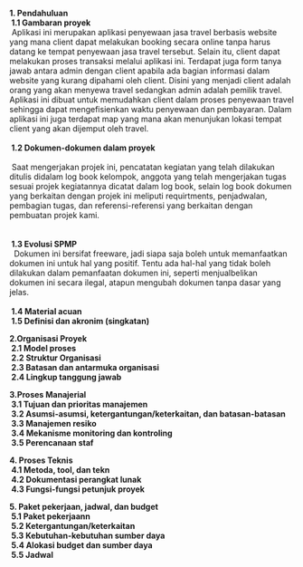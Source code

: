 
**1. Pendahuluan**
	<br>
	**&nbsp;1.1 Gambaran proyek** 
	<br>
		&nbsp;Aplikasi ini merupakan aplikasi penyewaan jasa travel berbasis website yang mana client dapat melakukan booking secara online tanpa harus datang ke tempat penyewaan jasa travel tersebut. Selain itu, client dapat melakukan proses transaksi melalui aplikasi ini. Terdapat juga form tanya jawab antara admin dengan client apabila ada bagian informasi dalam website yang kurang dipahami oleh client.
		Disini yang menjadi client adalah orang yang akan menyewa travel sedangkan admin adalah pemilik travel. Aplikasi ini dibuat untuk memudahkan client dalam proses penyewaan travel sehingga dapat mengefisienkan waktu penyewaan dan pembayaran.
		Dalam aplikasi ini juga terdapat map yang mana akan menunjukan lokasi tempat client yang akan dijemput oleh travel.
	<br>
	<br>
	**&nbsp;1.2 Dokumen-dokumen dalam proyek** 
	<br>	
		&nbsp;Saat  mengerjakan  projek  ini,  pencatatan  kegiatan  yang  telah  dilakukan  ditulis didalam log book kelompok, anggota yang telah mengerjakan tugas sesuai projek kegiatannya  dicatat  dalam  log  book,  selain  log  book  dokumen  yang  berkaitan dengan  projek  ini  meliputi  requirtments,  penjadwalan,  pembagian  tugas,  dan referensi-referensi yang berkaitan dengan pembuatan projek kami.
	<br>
	<br>	
	**&nbsp;1.3  Evolusi SPMP**
	<br>
		&nbsp;	Dokumen ini bersifat freeware, jadi siapa saja boleh untuk memanfaatkan
		dokumen ini untuk hal yang positif. Tentu ada hal-hal yang tidak boleh dilakukan
		dalam pemanfaatan dokumen ini, seperti menjualbelikan dokumen ini secara ilegal,
		atapun mengubah dokumen tanpa dasar yang jelas.
	<br>
	<br>
	**&nbsp;1.4  Material acuan**
	<br>
	**&nbsp;1.5  Definisi dan akronim (singkatan)**
	<br>

**2.Organisasi Proyek**
	<br>
	**&nbsp;2.1 Model proses**
	<br>
	**&nbsp;2.2 Struktur Organisasi**
	<br>
	**&nbsp;2.3 Batasan dan antarmuka organisasi**
	<br>
	**&nbsp;2.4 Lingkup tanggung jawab**
	<br>

**3.Proses Manajerial**
	<br>
	**&nbsp;3.1 Tujuan dan prioritas manajemen**
	<br>
	**&nbsp;3.2 Asumsi-asumsi, ketergantungan/keterkaitan, dan batasan-batasan**
	<br>
	**&nbsp;3.3 Manajemen resiko**
	<br>
	**&nbsp;3.4 Mekanisme monitoring dan kontroling**
	<br>
	**&nbsp;3.5 Perencanaan staf**
	<br>

**4. Proses Teknis**
	<br>
	**&nbsp;4.1 Metoda, tool, dan tekn**
	<br>
	**&nbsp;4.2 Dokumentasi perangkat lunak**
	<br>
	**&nbsp;4.3 Fungsi-fungsi petunjuk proyek**
	<br>

**5. Paket pekerjaan, jadwal, dan budget**
	<br>
	**&nbsp;5.1 Paket pekerjaann**
	<br>
	**&nbsp;5.2 Ketergantungan/keterkaitan**
	<br>
	**&nbsp;5.3 Kebutuhan-kebutuhan sumber daya**
	<br>
	**&nbsp;5.4 Alokasi budget dan sumber daya**
	<br>
	**&nbsp;5.5 Jadwal**
	<br>

	